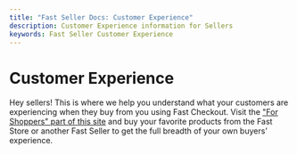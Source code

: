 ```yaml
---
title: "Fast Seller Docs: Customer Experience"
description: Customer Experience information for Sellers
keywords: Fast Seller Customer Experience
---
```


# Customer Experience

Hey sellers! This is where we help you understand what your customers are experiencing when they buy from you using Fast Checkout. Visit the ["For Shoppers" part of this site](/developer-portal/for-shoppers/features/) and buy your favorite products from the Fast Store or another Fast Seller to get the full breadth of your own buyers’ experience.
